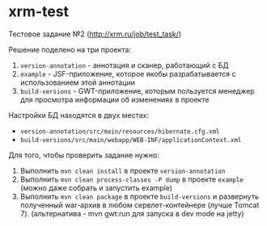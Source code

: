 xrm-test
========
Тестовое задание №2 (http://xrm.ru/job/test_task/)

Решение поделено на три проекта:

1. `version-annotation` - аннотация и сканер, работающий с БД
2. `example` - JSF-приложение, которое якобы разрабатывается с использованием этой аннотации
3. `build-versions` - GWT-приложение, которым пользуется менеджер для просмотра информации об изменениях в проекте

Настройки БД находятся в двух местах: 
- `version-annotation/src/main/resources/hibernate.cfg.xml`
- `build-versions/src/main/webapp/WEB-INF/applicationContext.xml`

Для того, чтобы проверить задание нужно:

1. Выполнить `mvn clean install` в проекте `version-annotation`
2. Выполнить `mvn clean process-classes -P dump` в проекте `example` (можно даже собрать и запустить example)
3. Выполнить `mvn clean package` в проекте `build-versions` и развернуть полученный war-архив в любом сервлет-контейнере (лучше Tomcat 7). (альтернатива - mvn gwt:run для запуска в dev mode на jetty)

